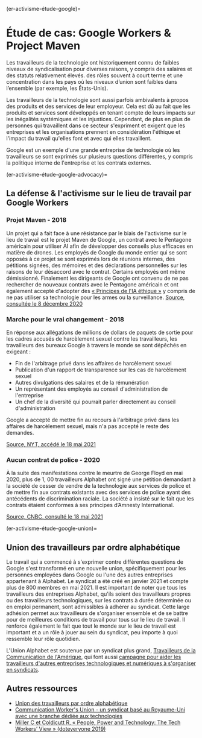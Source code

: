 (er-activisme-étude-google)=
# Étude de cas: Google Workers & Project Maven

Les travailleurs de la technologie ont historiquement connu de faibles niveaux de syndicalisation pour diverses raisons, y compris des salaires et des statuts relativement élevés. des rôles souvent à court terme et une concentration dans les pays où les niveaux d’union sont faibles dans l’ensemble (par exemple, les États-Unis).

Les travailleurs de la technologie sont aussi parfois ambivalents à propos des produits et des services de leur employeur. Cela est dû au fait que les produits et services sont développés en tenant compte de leurs impacts sur les inégalités systémiques et les injustices. Cependant, de plus en plus de personnes qui travaillent dans ce secteur s'expriment et exigent que les entreprises et les organisations prennent en considération l'éthique et l'impact du travail qu'elles font et avec qui elles travaillent.

Google est un exemple d'une grande entreprise de technologie où les travailleurs se sont exprimés sur plusieurs questions différentes, y compris la politique interne de l'entreprise et les contrats externes.

(er-activisme-étude-google-advocacy)=
## La défense & l'activisme sur le lieu de travail par Google Workers
### Projet Maven - 2018
Un projet qui a fait face à une résistance par le biais de l'activisme sur le lieu de travail est le projet Maven de Google, un contrat avec le Pentagone américain pour utiliser AI afin de développer des conseils plus efficaces en matière de drones. Les employés de Google du monde entier qui se sont opposés à ce projet se sont exprimés lors de réunions internes, des pétitions signées, des mémoires et des déclarations personnelles sur les raisons de leur désaccord avec le contrat. Certains employés ont même démissionné. Finalement les dirigeants de Google ont convenu de ne pas rechercher de nouveaux contrats avec le Pentagone américain et ont également accepté d'adopter des [« Principes de l'IA éthique »](https://blog.google/technology/ai/ai-principles/) y compris de ne pas utiliser sa technologie pour les armes ou la surveillance. [Source, consultée le 8 décembre 2020](https://jacobinmag.com/2018/06/google-project-maven-military-tech-workers)

### Marche pour le vrai changement - 2018
En réponse aux allégations de millions de dollars de paquets de sortie pour les cadres accusés de harcèlement sexuel contre les travailleurs, les travailleurs des bureaux Google à travers le monde se sont dépêchés en exigeant :
* Fin de l'arbitrage privé dans les affaires de harcèlement sexuel
* Publication d'un rapport de transparence sur les cas de harcèlement sexuel
* Autres divulgations des salaires et de la rémunération
* Un représentant des employés au conseil d'administration de l'entreprise
* Un chef de la diversité qui pourrait parler directement au conseil d'administration

Google a accepté de mettre fin au recours à l'arbitrage privé dans les affaires de harcèlement sexuel, mais n'a pas accepté le reste des demandes.

[Source, NYT, accédé le 18 mai 2021](https://www.nytimes.com/2018/11/01/technology/google-walkout-sexual-harassment.html)

### Aucun contrat de police - 2020
À la suite des manifestations contre le meurtre de George Floyd en mai 2020, plus de 1, 00 travailleurs Alphabet ont signé une pétition demandant à la société de cesser de vendre de la technologie aux services de police et de mettre fin aux contrats existants avec des services de police ayant des antécédents de discrimination raciale. La société a insisté sur le fait que les contrats étaient conformes à ses principes d’Amnesty International.

[Source, CNBC, consulté le 18 mai 2021](https://www.cnbc.com/2020/06/22/google-employees-petition-company-to-cancel-police-contracts.html)

(er-activisme-étude-google-union)=
## Union des travailleurs par ordre alphabétique

Le travail qui a commencé à s'exprimer contre différentes questions de Google s'est transformé en une nouvelle union, spécifiquement pour les personnes employées dans Google ou l'une des autres entreprises appartenant à Alphabet. Le syndicat a été créé en janvier 2021 et compte plus de 800 membres en mai 2021. Il est important de noter que tous les travailleurs des entreprises Alphabet, qu'ils soient des travailleurs propres ou des travailleurs technologiques, sur les contrats à durée déterminée ou en emploi permanent, sont admissibles à adhérer au syndicat. Cette large adhésion permet aux travailleurs de s'organiser ensemble et de se battre pour de meilleures conditions de travail pour tous sur le lieu de travail. Il renforce également le fait que tout le monde sur le lieu de travail est important et a un rôle à jouer au sein du syndicat, peu importe à quoi ressemble leur rôle quotidien.

L'Union Alphabet est soutenue par un syndicat plus grand, [Travailleurs de la Communication de l'Amérique](https://cwa-union.org/), qui font aussi [campagne pour aider les travailleurs d'autres entreprises technologiques et numériques à s'organiser en syndicats](https://cwa-union.org/news/releases/cwa-launches-new-initiative-in-support-of-organizing-tech-and-game-workers).

## Autres ressources

* [Union des travailleurs par ordre alphabétique](https://alphabetworkersunion.org/)
* [Communication Worker's Union - un syndicat basé au Royaume-Uni avec une branche dédiée aux technologies](https://cwu.org)
* [Miller C et Coldicutt R, « People, Power and Technology: The Tech Workers’ View » (doteveryone 2019)](https://doteveryone.org.uk/report/workersview/)
